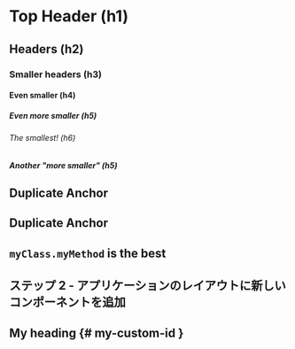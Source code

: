 # Top Header (h1)
## Headers (h2)
### Smaller headers (h3)
#### Even smaller (h4)
##### Even more smaller (h5)
###### The smallest! (h6)
##### Another "more smaller" (h5)
## Duplicate Anchor
## Duplicate Anchor
## `myClass.myMethod` is the best
## ステップ 2 - アプリケーションのレイアウトに新しいコンポーネントを追加
## My heading {# my-custom-id }